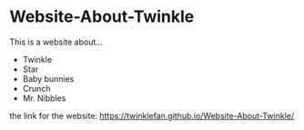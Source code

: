 # Website-About-Twinkle
This is a website about...

- Twinkle
- Star
- Baby bunnies
- Crunch
- Mr. Nibbles

the link for the website:
https://twinklefan.github.io/Website-About-Twinkle/
